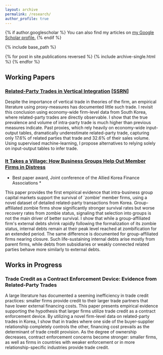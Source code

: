 ```yaml
---
layout: archive
permalink: /research/
author_profile: true
---
```


{% if author.googlescholar %}
  You can also find my articles on <u><a href="{{author.googlescholar}}">my Google Scholar profile</a>.</u>
{% endif %}

{% include base_path %}

{% for post in site.publications reversed %}
  {% include archive-single.html %}
{% endfor %}

## Working Papers

### [Related-Party Trades in Vertical Integration](https://www.dropbox.com/s/qi2nyc90av0op15/Hong_RPTVI_230412.pdf?raw=1) [[SSRN](https://papers.ssrn.com/sol3/papers.cfm?abstract_id=3983336)]

Despite the importance of vertical trade in theories of the firm, an empirical literature using proxy-measures has documented little such trade. I revisit this conclusion using economy-wide firm-level data from South Korea, where related-party trades are directly observable. I show that the true prevalence and volume of intra-party trade is much higher than previous measures indicate. Past proxies, which rely heavily on economy-wide input-output tables, dramatically underestimate related-party trade, capturing only 17.6% of related parties that trade and 32.6% of their sales volume. Using supervised machine-learning, I propose alternatives to relying solely on input-output tables to infer trade.

### [It Takes a Village: How Business Groups Help Out Member Firms in Distress](https://www.dropbox.com/scl/fi/wo6ok5jubi0bsms3oozsa/Hong_village_web.pdf?rlkey=3suz3ypl59bmbb9q9z4f7woj2&raw=1)

* Best paper award, Joint conference of the Allied Korea Finance Associations * 

This paper provides the first empirical evidence that intra-business group capital markets support the survival of `zombie' member firms, using a novel dataset of detailed related-party transactions from Korea. Group-affiliated zombie firms show significantly stronger survival rates but worse recovery rates from zombie status, signaling that selection into groups is not the main driver of better survival. I show that while a group-affiliated firm's external debts shrink rapidly following the formalization of its zombie status, internal debts remain at their peak level reached at zombification for an extended period. The same difference is documented for group-affiliated firms nearing closure. Such life-sustaining internal debts arise mostly from parent firms, while debts from subsidiaries or weakly connected related parties behave more similarly to external debts. 

## Works in Progress

### Trade Credit as a Contract Enforcement Device: Evidence from Related-Party Trades

A large literature has documented a seeming inefficiency in trade credit practices: smaller firms provide credit to their larger trade partners that have lower external financing costs. This paper presents empirical evidence supporting the hypothesis that larger firms utilize trade credit as a contract enforcement device. By utilizing a novel firm-level data on related-party trades in Korea, I show that in trades where one side of the buyer-supplier relationship completely controls the other, financing cost prevails as the determinant of trade credit provision. As the degree of ownership decreases, contract enforcement concerns become stronger: smaller firms, as well as firms in countries with weaker enforcement or in more relationship-specific industries provide trade credit.

